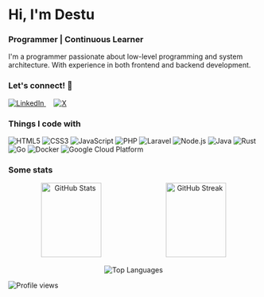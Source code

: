 # Hi, I'm Destu 
### Programmer | Continuous Learner

<p>I'm a programmer passionate about low-level programming and system architecture. With experience in both frontend and backend development.</p>

<p align="center">
  <h3>Let's connect! 👋</h3> 
  <a href="https://linkedin.com/in/destucikal" target="_blank">
    <img src="https://img.shields.io/badge/LinkedIn-0077B5?style=for-the-badge&logo=linkedin&logoColor=white" alt="LinkedIn"/>
  </a>
  &nbsp; &nbsp;
  <a href="https://x.com/elosalmon" target="_blank">
    <img src="https://img.shields.io/badge/X-000000?style=for-the-badge&logo=x&logoColor=white" alt="X"/>
  </a>
</p>

<h3>Things I code with</h3>
<p>
  <img alt="HTML5" src="https://img.shields.io/badge/-HTML5-E34F26?style=flat-square&logo=html5&logoColor=white" />
  <img alt="CSS3" src="https://img.shields.io/badge/-CSS3-1572B6?style=flat-square&logo=css3&logoColor=white" />
  <img alt="JavaScript" src="https://img.shields.io/badge/-JavaScript-F7DF1E?style=flat-square&logo=javascript&logoColor=black" />
  <img alt="PHP" src="https://img.shields.io/badge/-PHP-777BB4?style=flat-square&logo=php&logoColor=white" />
  <img alt="Laravel" src="https://img.shields.io/badge/-Laravel-FF2D20?style=flat-square&logo=laravel&logoColor=white" />
  <img alt="Node.js" src="https://img.shields.io/badge/-Node.js-43853d?style=flat-square&logo=Node.js&logoColor=white" />
  <img alt="Java" src="https://img.shields.io/badge/-Java-007396?style=flat-square&logo=openjdk&logoColor=white" />
  <img alt="Rust" src="https://img.shields.io/badge/-Rust-000000?style=flat-square&logo=rust&logoColor=white" />
  <img alt="Go" src="https://img.shields.io/badge/-Go-00ADD8?style=flat-square&logo=go&logoColor=white" />
  <img alt="Docker" src="https://img.shields.io/badge/-Docker-46a2f1?style=flat-square&logo=docker&logoColor=white" />
  <img alt="Google Cloud Platform" src="https://img.shields.io/badge/-Google_Cloud_Platform-1a73e8?style=flat-square&logo=google-cloud&logoColor=white" /> 
</p>

<h3>Some stats</h3>

<p align="center">
  <img width="49%" height="150em" src="https://github-readme-stats.vercel.app/api?username=destucr&show_icons=true&theme=tokyonight&hide_title=true&count_private=true&hide_border=true&bg_color=0D1117" alt="GitHub Stats"/>
  <img width="49%" height="150em" src="https://github-readme-streak-stats.herokuapp.com/?user=destucr&theme=tokyonight&hide_border=true&background=0D1117" alt="GitHub Streak"/>
</p>

<p align="center">
  <img src="https://github-readme-stats.vercel.app/api/top-langs/?username=destucr&layout=compact&theme=tokyonight&hide_border=true&bg_color=0D1117" alt="Top Languages"/>
</p>

<img src="https://komarev.com/ghpvc/?username=destucr&label=Profile%20views&color=5034ED&style=flat" alt="Profile views"/>
